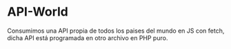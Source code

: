 # API-World
Consumimos una API propia de todos los paises del mundo en JS con fetch, dicha API está programada en otro archivo en PHP puro.

